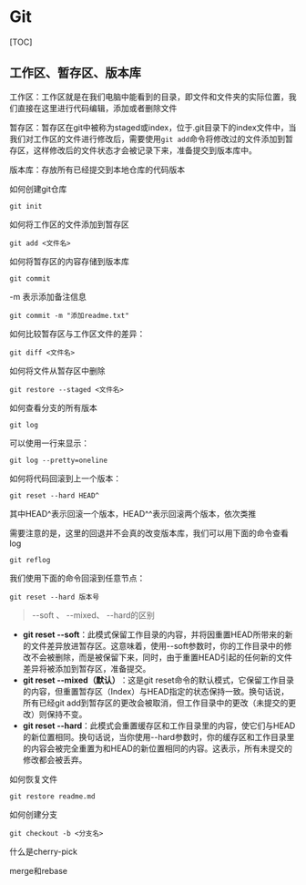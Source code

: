 # Git

[TOC]

## 工作区、暂存区、版本库

工作区：工作区就是在我们电脑中能看到的目录，即文件和文件夹的实际位置，我们直接在这里进行代码编辑，添加或者删除文件

暂存区：暂存区在git中被称为staged或index，位于.git目录下的index文件中，当我们对工作区的文件进行修改后，需要使用`git add`命令将修改过的文件添加到暂存区，这样修改后的文件状态才会被记录下来，准备提交到版本库中。

版本库：存放所有已经提交到本地仓库的代码版本



如何创建git仓库

```
git init
```



如何将工作区的文件添加到暂存区

```
git add <文件名>
```



如何将暂存区的内容存储到版本库

```
git commit
```

-m 表示添加备注信息

```
git commit -m "添加readme.txt"
```



如何比较暂存区与工作区文件的差异：

```
git diff <文件名>
```



如何将文件从暂存区中删除

```
git restore --staged <文件名>
```



如何查看分支的所有版本

```
git log
```

可以使用一行来显示：

```
git log --pretty=oneline
```



如何将代码回滚到上一个版本：

```
git reset --hard HEAD^
```

其中HEAD^表示回滚一个版本，HEAD^^表示回滚两个版本，依次类推



需要注意的是，这里的回退并不会真的改变版本库，我们可以用下面的命令查看log

```
git reflog
```



我们使用下面的命令回滚到任意节点：

```
git reset --hard 版本号
```



> --soft 、 --mixed、 --hard的区别

- **git reset --soft**：‌此模式保留工作目录的内容，‌并将因重置HEAD所带来的新的文件差异放进暂存区。‌这意味着，‌使用--soft参数时，‌你的工作目录中的修改不会被删除，‌而是被保留下来，‌同时，‌由于重置HEAD引起的任何新的文件差异将被添加到暂存区，‌准备提交。‌
- **git reset --mixed（‌默认）‌**：‌这是git reset命令的默认模式，‌它保留工作目录的内容，‌但重置暂存区（‌Index）‌与HEAD指定的状态保持一致。‌换句话说，‌所有已经git add到暂存区的更改会被取消，‌但工作目录中的更改（‌未提交的更改）‌则保持不变。‌
- **git reset --hard**：‌此模式会重置缓存区和工作目录里的内容，‌使它们与HEAD的新位置相同。‌换句话说，‌当你使用--hard参数时，‌你的缓存区和工作目录里的内容会被完全重置为和HEAD的新位置相同的内容。‌这表示，‌所有未提交的修改都会被丢弃。‌



如何恢复文件

```
git restore readme.md
```



如何创建分支

```
git checkout -b <分支名>
```





什么是cherry-pick



merge和rebase

















